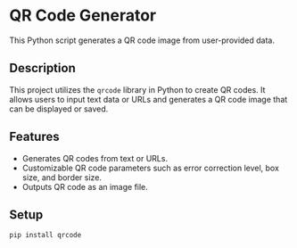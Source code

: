 # QR Code Generator

This Python script generates a QR code image from user-provided data.

## Description

This project utilizes the `qrcode` library in Python to create QR codes. It allows users to input text data or URLs and generates a QR code image that can be displayed or saved.

## Features

- Generates QR codes from text or URLs.
- Customizable QR code parameters such as error correction level, box size, and border size.
- Outputs QR code as an image file.

## Setup
```bash
pip install qrcode
